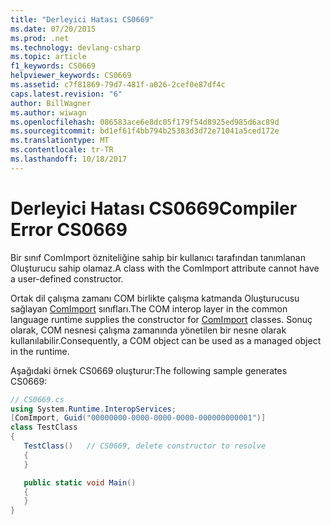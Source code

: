 ```yaml
---
title: "Derleyici Hatası CS0669"
ms.date: 07/20/2015
ms.prod: .net
ms.technology: devlang-csharp
ms.topic: article
f1_keywords: CS0669
helpviewer_keywords: CS0669
ms.assetid: c7f81869-79d7-481f-a026-2cef0e87df4c
caps.latest.revision: "6"
author: BillWagner
ms.author: wiwagn
ms.openlocfilehash: 086583ace6e8dc05f179f54d8925ed985d6ac89d
ms.sourcegitcommit: bd1ef61f4bb794b25383d3d72e71041a5ced172e
ms.translationtype: MT
ms.contentlocale: tr-TR
ms.lasthandoff: 10/18/2017
---
```

# <a name="compiler-error-cs0669"></a><span data-ttu-id="a4cb4-102">Derleyici Hatası CS0669</span><span class="sxs-lookup"><span data-stu-id="a4cb4-102">Compiler Error CS0669</span></span>

<span data-ttu-id="a4cb4-103">Bir sınıf ComImport özniteliğine sahip bir kullanıcı tarafından tanımlanan Oluşturucu sahip olamaz.</span><span class="sxs-lookup"><span data-stu-id="a4cb4-103">A class with the ComImport attribute cannot have a user-defined constructor.</span></span>

<span data-ttu-id="a4cb4-104">Ortak dil çalışma zamanı COM birlikte çalışma katmanda Oluşturucusu sağlayan [ComImport](xref:System.Runtime.InteropServices.ComImportAttribute) sınıfları.</span><span class="sxs-lookup"><span data-stu-id="a4cb4-104">The COM interop layer in the common language runtime supplies the constructor for [ComImport](xref:System.Runtime.InteropServices.ComImportAttribute) classes.</span></span> <span data-ttu-id="a4cb4-105">Sonuç olarak, COM nesnesi çalışma zamanında yönetilen bir nesne olarak kullanılabilir.</span><span class="sxs-lookup"><span data-stu-id="a4cb4-105">Consequently, a COM object can be used as a managed object in the runtime.</span></span>

<span data-ttu-id="a4cb4-106">Aşağıdaki örnek CS0669 oluşturur:</span><span class="sxs-lookup"><span data-stu-id="a4cb4-106">The following sample generates CS0669:</span></span>

```csharp
// CS0669.cs
using System.Runtime.InteropServices;
[ComImport, Guid("00000000-0000-0000-0000-000000000001")]
class TestClass
{
   TestClass()   // CS0669, delete constructor to resolve
   {
   }

   public static void Main()
   {
   }
}
```
